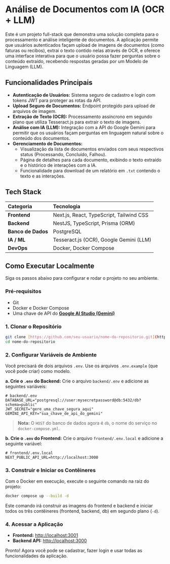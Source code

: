 # Análise de Documentos com IA (OCR + LLM)

Este é um projeto full-stack que demonstra uma solução completa para o processamento e análise inteligente de documentos. A aplicação permite que usuários autenticados façam upload de imagens de documentos (como faturas ou recibos), extrai o texto contido nelas através de OCR, e oferece uma interface interativa para que o usuário possa fazer perguntas sobre o conteúdo extraído, recebendo respostas geradas por um Modelo de Linguagem (LLM).

## Funcionalidades Principais

-   **Autenticação de Usuários:** Sistema seguro de cadastro e login com tokens JWT para proteger as rotas da API.
-   **Upload Seguro de Documentos:** Endpoint protegido para upload de arquivos de imagem.
-   **Extração de Texto (OCR):** Processamento assíncrono em segundo plano que utiliza Tesseract.js para extrair o texto de imagens.
-   **Análise com IA (LLM):** Integração com a API do Google Gemini para permitir que os usuários façam perguntas em linguagem natural sobre o conteúdo dos documentos.
-   **Gerenciamento de Documentos:**
    -   Visualização da lista de documentos enviados com seus respectivos status (Processando, Concluído, Falhou).
    -   Página de detalhes para cada documento, exibindo o texto extraído e o histórico de interações com a IA.
    -   Funcionalidade para download de um relatório em `.txt` contendo o texto e as interações.

## Tech Stack

| Categoria      | Tecnologia                                                              |
| :------------- | :---------------------------------------------------------------------- |
| **Frontend** | Next.js, React, TypeScript, Tailwind CSS                                |
| **Backend** | NestJS, TypeScript, Prisma (ORM)                                        |
| **Banco de Dados** | PostgreSQL                                                              |
| **IA / ML** | Tesseract.js (OCR), Google Gemini (LLM)                                 |
| **DevOps** | Docker, Docker Compose                                                  |

## Como Executar Localmente

Siga os passos abaixo para configurar e rodar o projeto no seu ambiente.

### Pré-requisitos

-   Git
-   Docker e Docker Compose
-   Uma chave de API do **[Google AI Studio (Gemini)](https://aistudio.google.com/)**

### 1. Clonar o Repositório

```bash
git clone [https://github.com/seu-usuario/nome-do-repositorio.git](https://github.com/seu-usuario/nome-do-repositorio.git)
cd nome-do-repositorio
```

### 2. Configurar Variáveis de Ambiente

Você precisará de dois arquivos `.env`. Use os arquivos `.env.example` (que você pode criar) como modelo.

**a. Crie o `.env` do Backend:**
Crie o arquivo `backend/.env` e adicione as seguintes variáveis:
```env
# backend/.env
DATABASE_URL="postgresql://user:mysecretpassword@db:5432/db?schema=public"
JWT_SECRET="gere_uma_chave_segura_aqui"
GEMINI_API_KEY="sua_chave_de_api_do_gemini"
```
> **Nota:** O `HOST` do banco de dados agora é `db`, o nome do serviço no `docker-compose.yml`.

**b. Crie o `.env` do Frontend:**
Crie o arquivo `frontend/.env.local` e adicione a seguinte variável:
```env
# frontend/.env.local
NEXT_PUBLIC_API_URL=http://localhost:3000
```

### 3. Construir e Iniciar os Contêineres

Com o Docker em execução, execute o seguinte comando na raiz do projeto:

```bash
docker compose up --build -d
```
Este comando irá construir as imagens do frontend e backend e iniciar todos os três contêineres (frontend, backend, db) em segundo plano (`-d`).
<!--
### 4. Executar as Migrações do Banco de Dados

Após os contêineres estarem no ar, o banco de dados estará pronto, mas vazio. Execute a migração do Prisma para criar as tabelas:

```bash
docker-compose exec backend npx prisma migrate dev
``` -->

### 4. Acessar a Aplicação

-   **Frontend:** [http://localhost:3001](http://localhost:3001)
-   **Backend API:** [http://localhost:3000](http://localhost:3000)

Pronto! Agora você pode se cadastrar, fazer login e usar todas as funcionalidades da aplicação.
